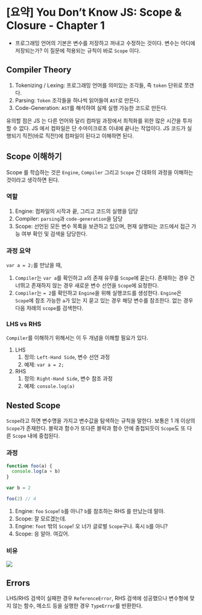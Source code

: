 # [요약] You Don’t Know JS: Scope & Closure - Chapter 1

- 프로그래밍 언어의 기본은 변수를 저장하고 꺼내고 수정하는 것이다. 변수는 어디에 저장되는가? 이 질문에 적용되는 규칙이 바로 `Scope` 이다.

## Compiler Theory

1. Tokenizing / Lexing: 프로그래밍 언어를 의미있는 조각들, 즉 `token` 단위로 쪼갠다.
2. Parsing: `Token` 조각들을 하나씩 읽어들여 `AST`로 만든다.
3. Code-Generation: `AST`를 해석하여 실제 실행 가능한 코드로 만든다.

유의할 점은 JS 는 다른 언어와 달리 컴파일 과정에서 최적화를 위한 많은 시간을 투자할 수 없다. JS 에서 컴파일은 단 수마이크로초 이내에 끝나는 작업이다. JS 코드가 실행되기 직전(바로 직전!)에 컴파일이 된다고 이해하면 된다.

## Scope 이해하기

Scope 를 학습하는 것은 `Engine`, `Compiler` 그리고 `Scope` 간 대화의 과정을 이해하는 것이라고 생각하면 된다.

### 역할

1. Engine: 컴파일의 시작과 끝, 그리고 코드의 실행을 담당
2. Compiler: `parsing`과 `code-generation`을 담당
3. Scope: 선언된 모든 변수 목록을 보관하고 있으며, 현재 실행되는 코드에서 접근 가능 여부 확인 및 검색을 담당한다.

### 과정 요약

`var a = 2;`를 만났을 때,

1. `Compiler`는 `var a`를 확인하고 `a`의 존재 유무를 `Scope`에 묻는다. 존재하는 경우 건너뛰고 존재하지 않는 경우 새로운 변수 선언을 `Scope`에 요청한다.
2. `Compiler`는 `= 2`를 확인하고 `Engine`을 위해 실행코드를 생성한다. `Engine`은 `Scope`에 참조 가능한 `a`가 있는 지 묻고 있는 경우 해당 변수를 참조한다. 없는 경우 다음 차례의 `scope`를 검색한다.

### LHS vs RHS

`Compiler`를 이해하기 위해서는 이 두 개념을 이해할 필요가 있다.

1. LHS
   1. 정의: `Left-Hand Side`, 변수 선언 과정
   2. 예제: `var a = 2;`
2. RHS
   1. 정의: `Right-Hand Side`, 변수 참조 과정
   2. 예제: `console.log(a)`

## Nested Scope

`Scope`라고 하면 변수명을 가지고 변수값을 탐색하는 규칙을 말한다. 보통은 1 개 이상의 `Scope`가 존재한다. 블락과 함수가 또다른 블락과 함수 안에 중첩되듯이 `Scope`도 또 다른 `Scope` 내에 중첩된다.

### 과정

```javascript
function foo(a) {
  console.log(a + b)
}

var b = 2

foo(2) // 4
```

1. Engine: `foo` `Scope`! `b`를 아니? `b`를 참조하는 RHS 를 만났는데 말야.
2. Scope: 잘 모르겠는데.
3. Engine: `foot` 밖의 `Scope`! 오 너가 글로벌 `Scope`구나. 혹시 `b`를 아니?
4. Scope: 응 알아. 여깄어.

### 비유

<img src=“https://raw.githubusercontent.com/getify/You-Dont-Know-JS/master/scope%20%26%20closures/fig1.png” />

## Errors

LHS/RHS 검색이 실패한 경우 `ReferenceError`, RHS 검색에 성공했으나 변수형에 맞지 않는 함수, 메소드 등을 실행한 경우 `TypeError`를 반환한다.
